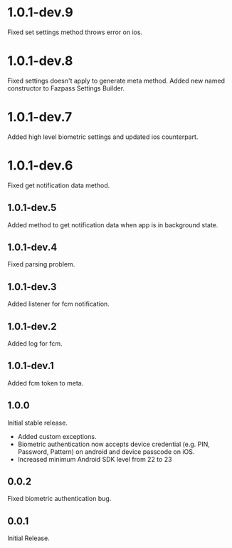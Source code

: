 
# 1.0.1-dev.9

Fixed set settings method throws error on ios.

# 1.0.1-dev.8

Fixed settings doesn't apply to generate meta method.
Added new named constructor to Fazpass Settings Builder.

# 1.0.1-dev.7

Added high level biometric settings and updated ios counterpart.

# 1.0.1-dev.6

Fixed get notification data method.

## 1.0.1-dev.5

Added method to get notification data when app is in background state.

## 1.0.1-dev.4

Fixed parsing problem.

## 1.0.1-dev.3

Added listener for fcm notification.

## 1.0.1-dev.2

Added log for fcm.

## 1.0.1-dev.1

Added fcm token to meta.

## 1.0.0

Initial stable release.
- Added custom exceptions.
- Biometric authentication now accepts device credential (e.g. PIN, Password, Pattern) on android and device passcode on iOS.
- Increased minimum Android SDK level from 22 to 23

## 0.0.2

Fixed biometric authentication bug.

## 0.0.1

Initial Release.